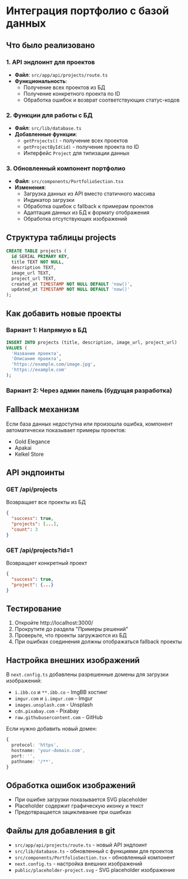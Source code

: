 # Интеграция портфолио с базой данных

## Что было реализовано

### 1. API эндпоинт для проектов
- **Файл**: `src/app/api/projects/route.ts`
- **Функциональность**: 
  - Получение всех проектов из БД
  - Получение конкретного проекта по ID
  - Обработка ошибок и возврат соответствующих статус-кодов

### 2. Функции для работы с БД
- **Файл**: `src/lib/database.ts`
- **Добавленные функции**:
  - `getProjects()` - получение всех проектов
  - `getProjectById(id)` - получение проекта по ID
  - Интерфейс `Project` для типизации данных

### 3. Обновленный компонент портфолио
- **Файл**: `src/components/PortfolioSection.tsx`
- **Изменения**:
  - Загрузка данных из API вместо статичного массива
  - Индикатор загрузки
  - Обработка ошибок с fallback к примерам проектов
  - Адаптация данных из БД к формату отображения
  - Обработка отсутствующих изображений

## Структура таблицы projects

```sql
CREATE TABLE projects (
  id SERIAL PRIMARY KEY,
  title TEXT NOT NULL,
  description TEXT,
  image_url TEXT,
  project_url TEXT,
  created_at TIMESTAMP NOT NULL DEFAULT 'now()',
  updated_at TIMESTAMP NOT NULL DEFAULT 'now()'
);
```

## Как добавить новые проекты

### Вариант 1: Напрямую в БД
```sql
INSERT INTO projects (title, description, image_url, project_url) 
VALUES (
  'Название проекта',
  'Описание проекта',
  'https://example.com/image.jpg',
  'https://example.com'
);
```

### Вариант 2: Через админ панель (будущая разработка)

## Fallback механизм

Если база данных недоступна или произошла ошибка, компонент автоматически показывает примеры проектов:
- Gold Elegance
- Apakai  
- Kelkel Store

## API эндпоинты

### GET /api/projects
Возвращает все проекты из БД
```json
{
  "success": true,
  "projects": [...],
  "count": 3
}
```

### GET /api/projects?id=1
Возвращает конкретный проект
```json
{
  "success": true,
  "project": {...}
}
```

## Тестирование

1. Откройте http://localhost:3000/
2. Прокрутите до раздела "Примеры решений"
3. Проверьте, что проекты загружаются из БД
4. При ошибках соединения должны отображаться fallback проекты

## Настройка внешних изображений

В `next.config.ts` добавлены разрешенные домены для загрузки изображений:
- `i.ibb.co` и `**.ibb.co` - ImgBB хостинг
- `imgur.com` и `i.imgur.com` - Imgur
- `images.unsplash.com` - Unsplash
- `cdn.pixabay.com` - Pixabay
- `raw.githubusercontent.com` - GitHub

Если нужно добавить новый домен:
```typescript
{
  protocol: 'https',
  hostname: 'your-domain.com',
  port: '',
  pathname: '/**',
}
```

## Обработка ошибок изображений

- При ошибке загрузки показывается SVG placeholder
- Placeholder содержит графическую иконку и текст
- Предотвращается зацикливание при ошибках

## Файлы для добавления в git

- `src/app/api/projects/route.ts` - новый API эндпоинт
- `src/lib/database.ts` - обновленный с функциями для проектов  
- `src/components/PortfolioSection.tsx` - обновленный компонент
- `next.config.ts` - настройка внешних изображений
- `public/placeholder-project.svg` - SVG placeholder изображение
